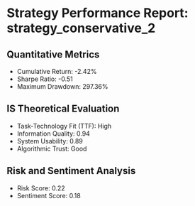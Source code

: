 # Strategy Performance Report: strategy_conservative_2

## Quantitative Metrics
- Cumulative Return: -2.42%
- Sharpe Ratio: -0.51
- Maximum Drawdown: 297.36%

## IS Theoretical Evaluation
- Task-Technology Fit (TTF): High
- Information Quality: 0.94
- System Usability: 0.89
- Algorithmic Trust: Good

## Risk and Sentiment Analysis
- Risk Score: 0.22
- Sentiment Score: 0.18
